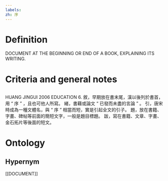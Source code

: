 ```yaml
---
labels: 
zh: 序
---
```


# Definition
DOCUMENT AT THE BEGINNING OR END OF A BOOK, EXPLAINING ITS WRITING.
# Criteria and general notes
## 
HUANG JINGUI 2006
EDUCATION 6.
敘，早期放在書末尾，漢以後列於書首，用 “ 序 ” ，且也可他人所寫。
緒，書藉或論文 “ 已發而未盡的言論 ” 。
引，唐宋時成為一種文體名，與 “ 序 ” 相當而短，實是引起全文的引子。
題，放在書籍、字畫、碑帖等前面的簡短文字，一般是題目標題。
跋，寫在書籍、文章、字畫、金石拓片等後面的短文。
# Ontology

## Hypernym
[[DOCUMENT]]